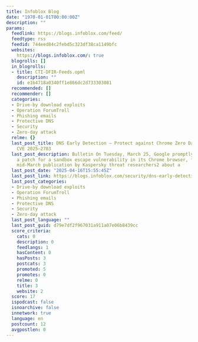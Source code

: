 ```yaml
---
title: Infoblox Blog
date: "1970-01-01T00:00:00Z"
description: ""
params:
  feedlink: https://blogs.infoblox.com/feed/
  feedtype: rss
  feedid: 744eed84c2febd5c323df38ca1149bfc
  websites:
    https://blogs.infoblox.com/: true
  blogrolls: []
  in_blogrolls:
  - title: CTI-DFIR-Feeds.opml
    description: ""
    id: e1b4718a0340ff1e866dc2d733303081
  recommended: []
  recommender: []
  categories:
  - Drive-by download exploits
  - Operation ForumTroll
  - Phishing emails
  - Protective DNS
  - Security
  - Zero-day attack
  relme: {}
  last_post_title: DNS Early Detection – Protect against Chrome Zero Day Exploit –
    CVE 2025–2783
  last_post_description: Bulletin On Tuesday, March 25, Google promptly released1
    a patch for a sandbox escape vulnerability in its Chrome browser, following a
    mid-March publication by Kaspersky threat researchers2 about a
  last_post_date: "2025-04-16T15:55:45Z"
  last_post_link: https://blogs.infoblox.com/security/dns-early-detection-protect-against-chrome-zero-day-exploit-cve-2025-2783/
  last_post_categories:
  - Drive-by download exploits
  - Operation ForumTroll
  - Phishing emails
  - Protective DNS
  - Security
  - Zero-day attack
  last_post_language: ""
  last_post_guid: d79e7df2f967031a911a07e06b8439cc
  score_criteria:
    cats: 0
    description: 0
    feedlangs: 1
    hasContent: 0
    hasPosts: 3
    postcats: 3
    promoted: 5
    promotes: 0
    relme: 0
    title: 3
    website: 2
  score: 17
  ispodcast: false
  isnoarchive: false
  innetwork: true
  language: en
  postcount: 12
  avgpostlen: 0
---
```

